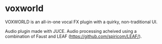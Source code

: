 # voxworld
VOXWORLD is an all-in-one vocal FX plugin with a quirky, non-traditional UI.

Audio plugin made with JUCE. Audio processing acheived using a combination of Faust and LEAF (https://github.com/spiricom/LEAF/). 

